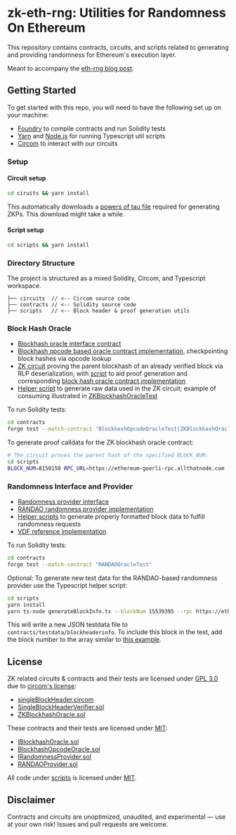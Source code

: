 # zk-eth-rng: Utilities for Randomness On Ethereum

This repository contains contracts, circuits, and scripts related to generating and providing randomness for Ethereum's execution layer.

Meant to accompany the [eth-rng blog post](https://www.paradigm.xyz/2023/01/eth-rng).

## Getting Started

To get started with this repo, you will need to have the following set up on your machine:

- [Foundry](https://github.com/foundry-rs/foundry) to compile contracts and run Solidity tests
- [Yarn](https://yarnpkg.com/) and [Node.js](https://nodejs.org/) for running Typescript util scripts
- [Circom](https://docs.circom.io/getting-started/installation/) to interact with our circuits

### Setup

#### Circuit setup

```sh
cd ciruits && yarn install
```

This automatically downloads a [powers of tau file](https://github.com/iden3/snarkjs#7-prepare-phase-2) required for generating ZKPs. This download might take a while.

#### Script setup
```sh
cd scripts && yarn install
```

### Directory Structure

The project is structured as a mixed Solidity, Circom, and Typescript workspace.

```
├── circuits  // <-- Circom source code
├── contracts // <-- Solidity source code
├── scripts   // <-- Block header & proof generation utils
```

### Block Hash Oracle

- [Blockhash oracle interface contract](contracts/src/IBlockhashOracle.sol)
- [Blockhash opcode based oracle contract implementation](contracts/src/BlockhashOpcodeOracle.sol), checkpointing block hashes via opcode lookup
- [ZK circuit](circuits/single_block_header_zkp/singleBlockHeader.circom) proving the parent blockhash of an already verified block via RLP deserialization, with [script](scripts/run_single_block_zkp.sh) to aid proof generation and corresponding [block hash oracle contract implementation](contracts/src/ZKBlockhashOracle.sol)
- [Helper script](scripts/run_single_block_zkp.sh) to generate raw data used in the ZK circuit; example of consuming illustrated in [ZKBlockhashOracleTest](contracts/test/ZKBlockhashOracle.t.sol)

To run Solidity tests:

```sh
cd contracts
forge test --match-contract "BlockhashOpcodeOracleTest|ZKBlockhashOracleTest"
```

To generate proof calldata for the ZK blockhash oracle contract:
```sh
# The circuit proves the parent hash of the specified BLOCK_NUM.
cd scripts
BLOCK_NUM=8150150 RPC_URL=https://ethereum-goerli-rpc.allthatnode.com ./run_single_block_zkp.sh
```

### Randomness Interface and Provider

- [Randomness provider interface](contracts/src/IRandomnessProvider.sol)
- [RANDAO randomness provider implementation](contracts/src/IRandomnessProvider.sol)
- [Helper scripts](contracts/scripts/generate) to generate properly formatted block data to fulfill randomness requests
- [VDF reference implementation](contracts/src/VDFProvider.sol)

To run Solidity tests:

```sh
cd contracts
forge test --match-contract "RANDAOOracleTest"
```

Optional: To generate new test data for the RANDAO-based randomness provider use the Typescript helper script:

```sh
cd scripts
yarn install
yarn ts-node generateBlockInfo.ts --blockNum 15539395 --rpc https://ethereum-mainnet-rpc.allthatnode.com
```

This will write a new JSON testdata file to `contracts/testdata/blockheaderinfo`. To include this block in the test, add the block number to the array similar to [this example](contracts/test/RandomnessProvider.t.sol#L42d).

## License

ZK related circuits & contracts and their tests are licensed under [GPL 3.0](LICENSE-GPL3.0) due to [circom's license](https://github.com/iden3/circom):

- [singleBlockHeader.circom](circuits/single_block_header_zkp/singleBlockHeader.circom)
- [SingleBlockHeaderVerifier.sol](contracts/src/SingleBlockHeaderVerifier.sol)
- [ZKBlockhashOracle.sol](contracts/src/ZKBlockhashOracle.sol)

These contracts and their tests are licensed under [MIT](LICENSE-MIT):

- [IBlockhashOracle.sol](contracts/src/IBlockhashOracle.sol)
- [BlockhashOpcodeOracle.sol](contracts/src/BlockhashOpcodeOracle.sol)
- [IRandomnessProvider.sol](contracts/src/IRandomnessProvider.sol)
- [RANDAOProvider.sol](contracts/src/RANDAOProvider.sol)

All code under [scripts](scripts) is licensed under [MIT](LICENSE-MIT).

## Disclaimer

Contracts and circuits are unoptimized, unaudited, and experimental — use at your own risk! Issues and pull requests are welcome.
